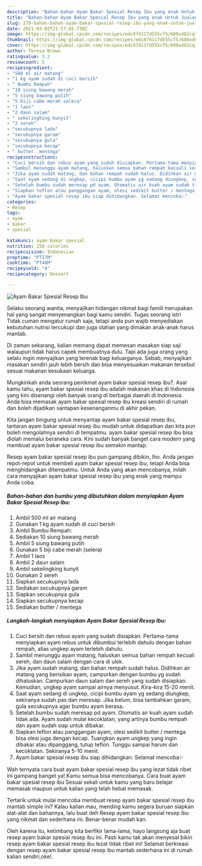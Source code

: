 ```yaml
---
description: "Bahan-bahan Ayam Bakar Spesial Resep Ibu yang enak Untuk Jualan"
title: "Bahan-bahan Ayam Bakar Spesial Resep Ibu yang enak Untuk Jualan"
slug: 279-bahan-bahan-ayam-bakar-spesial-resep-ibu-yang-enak-untuk-jualan
date: 2021-03-02T21:57:45.730Z
image: https://img-global.cpcdn.com/recipes/edc874117d555cf5/680x482cq70/ayam-bakar-spesial-resep-ibu-foto-resep-utama.jpg
thumbnail: https://img-global.cpcdn.com/recipes/edc874117d555cf5/680x482cq70/ayam-bakar-spesial-resep-ibu-foto-resep-utama.jpg
cover: https://img-global.cpcdn.com/recipes/edc874117d555cf5/680x482cq70/ayam-bakar-spesial-resep-ibu-foto-resep-utama.jpg
author: Teresa Brown
ratingvalue: 3.2
reviewcount: 5
recipeingredient:
- "500 ml air matang"
- "1 kg ayam sudah di cuci bersih"
- " Bumbu Rempah"
- "10 siung bawang merah"
- "5 siung bawang putih"
- "5 biji cabe merah selera"
- "1 laos"
- "2 daun salam"
- " sekelingking kunyit"
- "2 sereh"
- "secukupnya lada"
- "secukupnya garam"
- "secukupnya gula"
- "secukupnya kecap"
- " butter  mentega"
recipeinstructions:
- "Cuci bersih dan rebus ayam yang sudah disiapkan. Pertama-tama menyiapkan ayam rebus untuk dibumbui terlebih dahulu dengan bahan rempah, alias ungkep ayam terlebih dahulu."
- "Sambil menunggu ayam matang, haluskan semua bahan rempah kecuali sereh, dan daun salam dengan cara di ulek."
- "Jika ayam sudah matang, dan bahan rempah sudah halus. Didihkan air matang yang berisikan ayam, campurkan dengan bumbu yg sudah dihaluskan. Campurkan daun salam dan sereh yang sudah disiapkan. Kemudian, ungkep ayam sampai airnya menyusut. Kira-kira 15-20 menit."
- "Saat ayam sedang di ungkep, cicipi bumbu ayam yg sedang diungkep, sekiranya sudah pas dan meresap. Jika belum, bisa tambahkan garam, gula secukupnya agar bumbu ayam berasa."
- "Setelah bumbu sudah meresap pd ayam. Otomatis air kuah ayam sudah tidak ada. Ayam sudah mulai kecoklatan, yang artinya bumbu rempah dan ayam sudah siap untuk dibakar."
- "Siapkan teflon atau panggangan ayam, olesi sedikit butter / mentega. bisa olesi juga dengan kecap. Tuangkan ayam ungkep yang ingin dibakar atau dipanggang, tutup teflon. Tunggu sampai harum dan kecoklatan. Sekiranya 5-10 menit."
- "Ayam bakar spesial resep ibu siap dihidangkan. Selamat mencoba✨"
categories:
- Resep
tags:
- ayam
- bakar
- spesial

katakunci: ayam bakar spesial 
nutrition: 250 calories
recipecuisine: Indonesian
preptime: "PT17M"
cooktime: "PT46M"
recipeyield: "4"
recipecategory: Dessert

---
```



![Ayam Bakar Spesial Resep Ibu](https://img-global.cpcdn.com/recipes/edc874117d555cf5/680x482cq70/ayam-bakar-spesial-resep-ibu-foto-resep-utama.jpg)

Selaku seorang wanita, menyajikan hidangan nikmat bagi famili merupakan hal yang sangat menyenangkan bagi kamu sendiri. Tugas seorang istri Tidak cuman mengatur rumah saja, tetapi anda pun wajib menyediakan kebutuhan nutrisi tercukupi dan juga olahan yang dimakan anak-anak harus mantab.

Di zaman  sekarang, kalian memang dapat memesan masakan siap saji walaupun tidak harus capek membuatnya dulu. Tapi ada juga orang yang selalu ingin menyajikan yang terenak bagi keluarganya. Sebab, menyajikan masakan sendiri jauh lebih bersih dan bisa menyesuaikan makanan tersebut sesuai makanan kesukaan keluarga. 



Mungkinkah anda seorang penikmat ayam bakar spesial resep ibu?. Asal kamu tahu, ayam bakar spesial resep ibu adalah makanan khas di Indonesia yang kini disenangi oleh banyak orang di berbagai daerah di Indonesia. Anda bisa memasak ayam bakar spesial resep ibu kreasi sendiri di rumah dan boleh dijadikan santapan kesenanganmu di akhir pekan.

Kita jangan bingung untuk menyantap ayam bakar spesial resep ibu, lantaran ayam bakar spesial resep ibu mudah untuk didapatkan dan kita pun boleh mengolahnya sendiri di tempatmu. ayam bakar spesial resep ibu bisa diolah memalui beraneka cara. Kini sudah banyak banget cara modern yang membuat ayam bakar spesial resep ibu semakin mantap.

Resep ayam bakar spesial resep ibu pun gampang dibikin, lho. Anda jangan repot-repot untuk membeli ayam bakar spesial resep ibu, tetapi Anda bisa menghidangkan ditempatmu. Untuk Anda yang akan mencobanya, inilah cara menyajikan ayam bakar spesial resep ibu yang enak yang mampu Anda coba.

<!--inarticleads1-->

##### Bahan-bahan dan bumbu yang dibutuhkan dalam menyiapkan Ayam Bakar Spesial Resep Ibu:

1. Ambil 500 ml air matang
1. Gunakan 1 kg ayam sudah di cuci bersih
1. Ambil  Bumbu Rempah:
1. Sediakan 10 siung bawang merah
1. Ambil 5 siung bawang putih
1. Gunakan 5 biji cabe merah (selera)
1. Ambil 1 laos
1. Ambil 2 daun salam
1. Ambil  sekelingking kunyit
1. Gunakan 2 sereh
1. Siapkan secukupnya lada
1. Sediakan secukupnya garam
1. Siapkan secukupnya gula
1. Siapkan secukupnya kecap
1. Sediakan  butter / mentega




<!--inarticleads2-->

##### Langkah-langkah menyiapkan Ayam Bakar Spesial Resep Ibu:

1. Cuci bersih dan rebus ayam yang sudah disiapkan. Pertama-tama menyiapkan ayam rebus untuk dibumbui terlebih dahulu dengan bahan rempah, alias ungkep ayam terlebih dahulu.
1. Sambil menunggu ayam matang, haluskan semua bahan rempah kecuali sereh, dan daun salam dengan cara di ulek.
1. Jika ayam sudah matang, dan bahan rempah sudah halus. Didihkan air matang yang berisikan ayam, campurkan dengan bumbu yg sudah dihaluskan. Campurkan daun salam dan sereh yang sudah disiapkan. Kemudian, ungkep ayam sampai airnya menyusut. Kira-kira 15-20 menit.
1. Saat ayam sedang di ungkep, cicipi bumbu ayam yg sedang diungkep, sekiranya sudah pas dan meresap. Jika belum, bisa tambahkan garam, gula secukupnya agar bumbu ayam berasa.
1. Setelah bumbu sudah meresap pd ayam. Otomatis air kuah ayam sudah tidak ada. Ayam sudah mulai kecoklatan, yang artinya bumbu rempah dan ayam sudah siap untuk dibakar.
1. Siapkan teflon atau panggangan ayam, olesi sedikit butter / mentega. bisa olesi juga dengan kecap. Tuangkan ayam ungkep yang ingin dibakar atau dipanggang, tutup teflon. Tunggu sampai harum dan kecoklatan. Sekiranya 5-10 menit.
1. Ayam bakar spesial resep ibu siap dihidangkan. Selamat mencoba✨




Wah ternyata cara buat ayam bakar spesial resep ibu yang lezat tidak ribet ini gampang banget ya! Kamu semua bisa mencobanya. Cara buat ayam bakar spesial resep ibu Sesuai sekali untuk kamu yang baru belajar memasak maupun untuk kalian yang telah hebat memasak.

Tertarik untuk mulai mencoba membuat resep ayam bakar spesial resep ibu mantab simple ini? Kalau kalian mau, mending kamu segera buruan siapkan alat-alat dan bahannya, lalu buat deh Resep ayam bakar spesial resep ibu yang nikmat dan sederhana ini. Benar-benar mudah kan. 

Oleh karena itu, ketimbang kita berfikir lama-lama, hayo langsung aja buat resep ayam bakar spesial resep ibu ini. Pasti kamu tak akan menyesal bikin resep ayam bakar spesial resep ibu lezat tidak ribet ini! Selamat berkreasi dengan resep ayam bakar spesial resep ibu mantab sederhana ini di rumah kalian sendiri,oke!.

